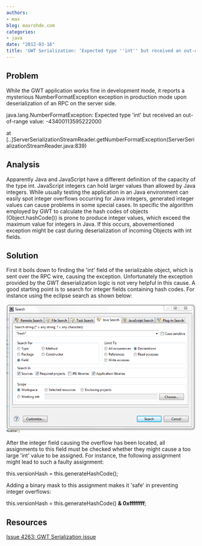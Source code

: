 ```yaml
---
authors:
- max
blog: maxrohde.com
categories:
- java
date: "2012-03-16"
title: 'GWT Serialization: ‘Expected type ''int'' but received an out-of-range value’'
---
```


## Problem

While the GWT application works fine in development mode, it reports a mysterious NumberFormatException exception in production mode upon deserialization of an RPC on the server side.

java.lang.NumberFormatException: Expected type 'int' but received an out-of-range value: -43400113595222000

at \[..\]ServerSerializationStreamReader.getNumberFormatException(ServerSerializationStreamReader.java:839)

## Analysis

Apparently Java and JavaScript have a different definition of the capacity of the type int. JavaScript integers can hold larger values than allowed by Java integers. While usually testing the application in an Java environment can easily spot integer overflows occurring for Java integers, generated integer values can cause problems in some special cases. In specific the algorithm employed by GWT to calculate the hash codes of objects (Object.hashCode()) is prone to produce integer values, which exceed the maximum value for integers in Java. If this occurs, abovementioned exception might be cast during deserialization of incoming Objects with int fields.

## Solution

First it boils down to finding the 'int' field of the serializable object, which is sent over the RPC wire, causing the exception. Unfortunately the exception provided by the GWT deserialization logic is not very helpful in this cause. A good starting point is to search for integer fields containing hash codes. For instance using the eclipse search as shown below:

![](images/031612_0727_gwtserializ1.png)

After the integer field causing the overflow has been located, all assignments to this field must be checked whether they might cause a too large 'int' value to be assigned. For instance, the following assignment might lead to such a faulty assignment:

this.versionHash = this.generateHashCode();

Adding a binary mask to this assignment makes it 'safe' in preventing integer overflows:

this.versionHash = this.generateHashCode() **& 0xffffffff**;

## Resources

[Issue 4263: GWT Serialization issue](http://code.google.com/p/google-web-toolkit/issues/detail?id=4263)
